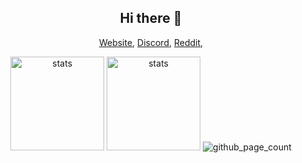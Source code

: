 <h2 align="center">Hi there 👋</h2>
<p align="center">
 <a href="https://raksix.wtf" target="_blank">Website</a>,
<a href="https://discord.gg/N9nQrhTNNh" target="_blank">Discord</a>,
<a href="https://www.reddit.com/user/Raksixs" target="_blank">Reddit</a>,
</p>
<p align="center">
<img src="https://github-readme-stats.vercel.app/api?username=Raksix&show_icons=true&theme=tokyonight" width="%100" height="150px" alt="stats" />
<img src="https://github-readme-stats.vercel.app/api/top-langs/?username=Raksix&layout=compact&theme=tokyonight" width="%100" height="150px" alt="stats" />
<img src="https://count.getloli.com/get/@Raksix?theme=moebooru" alt="github_page_count">
</p>
